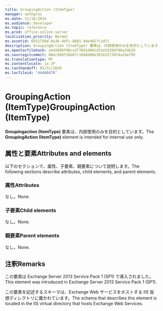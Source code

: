 ```yaml
---
title: GroupingAction (ItemType)
manager: sethgros
ms.date: 11/16/2014
ms.audience: Developer
ms.topic: reference
ms.prod: office-online-server
localization_priority: Normal
ms.assetid: 655175bd-8a3b-4dfc-8881-84e4927c1df1
description: GroupingAction (ItemType) 要素は、内部使用のみを目的としています。
ms.openlocfilehash: a442800f98ca3f7691d801d33e5d28d706a34b26
ms.sourcegitcommit: 88ec988f2bb67c1866d06b361615f3674a24e795
ms.translationtype: MT
ms.contentlocale: ja-JP
ms.lasthandoff: 05/31/2020
ms.locfileid: "44460478"
---
```

# <a name="groupingaction-itemtype"></a><span data-ttu-id="22642-103">GroupingAction (ItemType)</span><span class="sxs-lookup"><span data-stu-id="22642-103">GroupingAction (ItemType)</span></span>

<span data-ttu-id="22642-104">**Groupingaction (ItemType)** 要素は、内部使用のみを目的としています。</span><span class="sxs-lookup"><span data-stu-id="22642-104">The **GroupingAction (ItemType)** element is intended for internal use only.</span></span> 

## <a name="attributes-and-elements"></a><span data-ttu-id="22642-105">属性と要素</span><span class="sxs-lookup"><span data-stu-id="22642-105">Attributes and elements</span></span>

<span data-ttu-id="22642-106">以下のセクションで、属性、子要素、親要素について説明します。</span><span class="sxs-lookup"><span data-stu-id="22642-106">The following sections describe attributes, child elements, and parent elements.</span></span>
  
### <a name="attributes"></a><span data-ttu-id="22642-107">属性</span><span class="sxs-lookup"><span data-stu-id="22642-107">Attributes</span></span>

<span data-ttu-id="22642-108">なし。</span><span class="sxs-lookup"><span data-stu-id="22642-108">None.</span></span>
  
### <a name="child-elements"></a><span data-ttu-id="22642-109">子要素</span><span class="sxs-lookup"><span data-stu-id="22642-109">Child elements</span></span>

<span data-ttu-id="22642-110">なし。</span><span class="sxs-lookup"><span data-stu-id="22642-110">None.</span></span>
  
### <a name="parent-elements"></a><span data-ttu-id="22642-111">親要素</span><span class="sxs-lookup"><span data-stu-id="22642-111">Parent elements</span></span>

<span data-ttu-id="22642-112">なし。</span><span class="sxs-lookup"><span data-stu-id="22642-112">None.</span></span>
  
## <a name="remarks"></a><span data-ttu-id="22642-113">注釈</span><span class="sxs-lookup"><span data-stu-id="22642-113">Remarks</span></span>

<span data-ttu-id="22642-114">この要素は Exchange Server 2013 Service Pack 1 (SP1) で導入されました。</span><span class="sxs-lookup"><span data-stu-id="22642-114">This element was introduced in Exchange Server 2013 Service Pack 1 (SP1).</span></span>
  
<span data-ttu-id="22642-115">この要素を記述するスキーマは、Exchange Web サービスをホストする IIS 仮想ディレクトリに置かれています。</span><span class="sxs-lookup"><span data-stu-id="22642-115">The schema that describes this element is located in the IIS virtual directory that hosts Exchange Web Services.</span></span>
  

